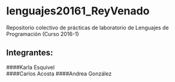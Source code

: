 # lenguajes20161_ReyVenado
Repositorio colectivo de prácticas de laboratorio de Lenguajes de Programación (Curso 2016-1)
## Integrantes: 
####Karla Esquivel  
####Carlos Acosta
####Andrea González

